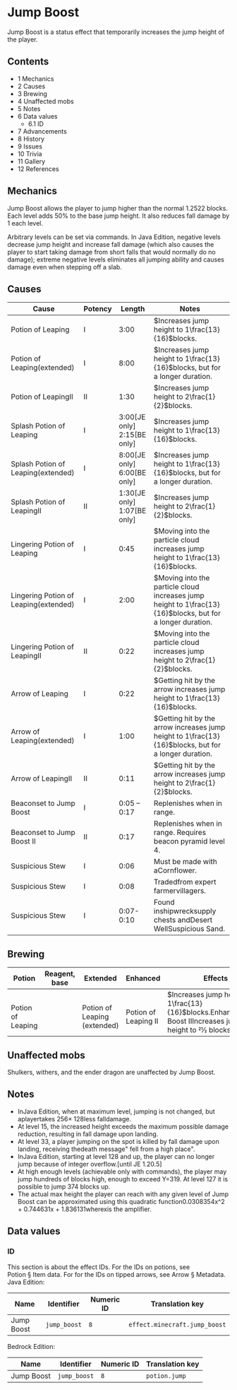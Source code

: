# Jump Boost
Jump Boost is a status effect that temporarily increases the jump height of the player.

## Contents
- 1 Mechanics
- 2 Causes
- 3 Brewing
- 4 Unaffected mobs
- 5 Notes
- 6 Data values
	- 6.1 ID
- 7 Advancements
- 8 History
- 9 Issues
- 10 Trivia
- 11 Gallery
- 12 References

## Mechanics
Jump Boost allows the player to jump higher than the normal 1.2522 blocks. Each level adds 50% to the base jump height. It also reduces fall damage by 1 each level. 

Arbitrary levels can be set via commands. In Java Edition, negative levels decrease jump height and increase fall damage (which also causes the player to start taking damage from short falls that would normally do no damage); extreme negative levels eliminates all jumping ability and causes damage even when stepping off a slab.

## Causes
| Cause                                 | Potency | Length                              | Notes                                                                                                      |
|---------------------------------------|---------|-------------------------------------|------------------------------------------------------------------------------------------------------------|
| Potion of Leaping                     | I       | 3:00                                | $Increases jump height to 1\frac{13}{16}$blocks.                                                           |
| Potion of Leaping(extended)           | I       | 8:00                                | $Increases jump height to 1\frac{13}{16}$blocks, but for a longer duration.                                |
| Potion of LeapingII                   | II      | 1:30                                | $Increases jump height to 2\frac{1}{2}$blocks.                                                             |
| Splash Potion of Leaping              | I       | 3:00‌[JE  only]<br/>2:15‌[BE  only] | $Increases jump height to 1\frac{13}{16}$blocks.                                                           |
| Splash Potion of Leaping(extended)    | I       | 8:00‌[JE  only]<br/>6:00‌[BE  only] | $Increases jump height to 1\frac{13}{16}$blocks, but for a longer duration.                                |
| Splash Potion of LeapingII            | II      | 1:30‌[JE  only]<br/>1:07‌[BE  only] | $Increases jump height to 2\frac{1}{2}$blocks.                                                             |
| Lingering Potion of Leaping           | I       | 0:45                                | $Moving into the particle cloud increases jump height to 1\frac{13}{16}$blocks.                            |
| Lingering Potion of Leaping(extended) | I       | 2:00                                | $Moving into the particle cloud increases jump height to 1\frac{13}{16}$blocks, but for a longer duration. |
| Lingering Potion of LeapingII         | II      | 0:22                                | $Moving into the particle cloud increases jump height to 2\frac{1}{2}$blocks.                              |
| Arrow of Leaping                      | I       | 0:22                                | $Getting hit by the arrow increases jump height to 1\frac{13}{16}$blocks.                                  |
| Arrow of Leaping(extended)            | I       | 1:00                                | $Getting hit by the arrow increases jump height to 1\frac{13}{16}$blocks, but for a longer duration.       |
| Arrow of LeapingII                    | II      | 0:11                                | $Getting hit by the arrow increases jump height to 2\frac{1}{2}$blocks.                                    |
| Beaconset to Jump Boost               | I       | 0:05 – 0:17                         | Replenishes when in range.                                                                                 |
| Beaconset to Jump Boost II            | II      | 0:17                                | Replenishes when in range. Requires beacon pyramid level 4.                                                |
| Suspicious Stew                       | I       | 0:06                                | Must be made with aCornflower.                                                                             |
| Suspicious Stew                       | I       | 0:08                                | Tradedfrom expert farmervillagers.                                                                         |
| Suspicious Stew                       | I       | 0:07-0:10                           | Found inshipwrecksupply chests andDesert WellSuspicious Sand.                                              |

## Brewing
| Potion                 | Reagent, base | Extended                          | Enhanced                  | Effects                                                                                                     |
|------------------------|---------------|-----------------------------------|---------------------------|-------------------------------------------------------------------------------------------------------------|
| <br/>Potion of Leaping |               | <br/>Potion of Leaping (extended) | <br/>Potion of Leaping II | $Increases jump height to 1\frac{13}{16}$blocks.Enhanced:Jump Boost IIIncreases jump height to 21⁄2 blocks. |

## Unaffected mobs
Shulkers, withers, and the ender dragon are unaffected by Jump Boost.

## Notes
- InJava Edition, when at maximum level, jumping is not changed, but aplayertakes 256× 128less falldamage.
- At level 15, the increased height exceeds the maximum possible damage reduction, resulting in fall damage upon landing.
- At level 33, a player jumping on the spot is killed by fall damage upon landing, receiving thedeath message"<player> fell from a high place".
- InJava Edition, starting at level 128 and up, the player can no longer jump because of integer overflow.‌[until JE 1.20.5]
- At high enough levels (achievable only with commands), the player may jump hundreds of blocks high, enough to exceed Y=319. At level 127 it is possible to jump 374 blocks up.
- The actual max height the player can reach with any given level of Jump Boost can be approximated using this quadratic function0.0308354x^2 + 0.744631x + 1.836131wherexis the amplifier.

## Data values
### ID
This section is about the effect IDs.  For the IDs on potions, see Potion § Item data.  For for the IDs on tipped arrows, see Arrow § Metadata.
Java Edition:

| Name       | Identifier   | Numeric ID | Translation key               |
|------------|--------------|------------|-------------------------------|
| Jump Boost | `jump_boost` | `8`        | `effect.minecraft.jump_boost` |

Bedrock Edition:

| Name       | Identifier   | Numeric ID | Translation key |
|------------|--------------|------------|-----------------|
| Jump Boost | `jump_boost` | `8`        | `potion.jump`   |

